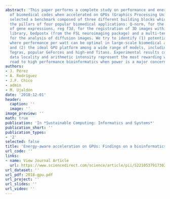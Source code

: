 ```yaml
---
abstract: 'This paper performs a complete study on performance and energy efficiency
  of biomedical codes when accelerated on GPUs (Graphics Processing Units). We have
  selected a benchmark composed of three different building blocks which constitute
  the pillars of four popular biomedical applications: Q-norm, for the quantile normalization
  of gene expressions, reg f3d, for the registration of 3D images within the NiftyReg
  library, bedpostx (from the FSL neuroimaging package) and a multi-tensor tractography
  for the analysis of diffusion images. We try to identify (1) potential scenarios
  where performance per watt can be optimal in large-scale biomedical applications,
  and (2) the ideal GPU platform among a wide range of models, including low power
  Tegras, popular GeForces and high-end Titans. Experimental results conclude that
  data locality and arithmetic intensity represent the most rewarding ways on the
  road to high performance bioinformatics when power is a major concern.'
authors:
- J. Pérez
- A. Rodríguez
- J.F. Chico
- admin
- M. Ujaldón
date: '2018-12-01'
header:
  caption: ''
  image: ''
image_preview: ''
math: true
publication: 'In *Sustainable Computing: Informatics and Systems*'
publication_short: ''
publication_types:
- '2'
selected: false
title: 'Energy-aware acceleration on GPUs: Findings on a bioinformatics benchmark'
url_code: ''
links:
- name: View Journal Article
  url: https://www.sciencedirect.com/science/article/pii/S2210537917302822
url_dataset: ''
url_pdf: 2018-gpu.pdf
url_project: ''
url_slides: ''
url_video: ''
---
```



